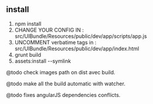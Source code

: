 ## install

1. npm install
2. CHANGE YOUR CONFIG IN : src/UIBundle/Resources/public/dev/app/scripts/app.js
3. UNCOMMENT verbatime tags in : src/UIBundle/Resources/public/dev/app/index.html
4. grunt build
5. assets:install --symlink


@todo check images path on dist avec build.

@todo make all the build automatic with watcher.

@todo fixes angularJS dependencies conflicts.
